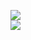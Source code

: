 [![](https://img.shields.io/badge/Made%20With-Github%20Spray-lightgrey.svg?style=for-the-badge&logo=github)](https://github.com/Annihil/github-spray#4729)  
[![](https://i.imgur.com/2DrTn0Z.gif)](https://github.com/Annihil/github-spray)